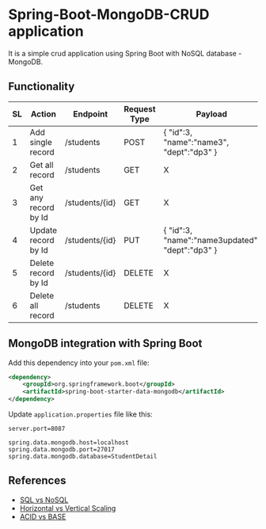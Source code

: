 # Spring-Boot-MongoDB-CRUD application
It is a simple crud application using Spring Boot with NoSQL database - MongoDB.

## Functionality
| SL | Action               | Endpoint       | Request Type | Payload                                                |
|----|----------------------|----------------|--------------|--------------------------------------------------------|
| 1  | Add single record    | /students      | POST         | {     	 "id":3, 		 "name":"name3", 		 "dept":"dp3" }        |
| 2  | Get all record       | /students      | GET          | X                                                      |
| 3  | Get any record by Id | /students/{id} | GET          | X                                                      |
| 4  | Update record by Id  | /students/{id} | PUT          | {     	 "id":3, 		 "name":"name3updated", 		 "dept":"dp3" } |
| 5  | Delete record by Id  | /students/{id} | DELETE       | X                                                      |
| 6  | Delete all record    | /students      | DELETE       | X                                                      |


## MongoDB integration with Spring Boot

Add this dependency into your `pom.xml` file:
```xml
<dependency>
	<groupId>org.springframework.boot</groupId>
	<artifactId>spring-boot-starter-data-mongodb</artifactId>
</dependency>
```

Update `application.properties` file like this:
```
server.port=8087
 
spring.data.mongodb.host=localhost
spring.data.mongodb.port=27017
spring.data.mongodb.database=StudentDetail
```

## References
* [SQL vs NoSQL](https://www.guru99.com/sql-vs-nosql.html)
* [Horizontal vs Vertical Scaling](https://github.com/vaquarkhan/vaquarkhan/wiki/Difference-between-scaling-horizontally-and-vertically)
* [ACID vs BASE](https://neo4j.com/blog/acid-vs-base-consistency-models-explained/)